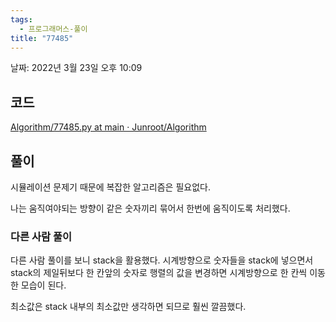 ```yaml
---
tags:
  - 프로그래머스-풀이
title: "77485"
---
```


날짜: 2022년 3월 23일 오후 10:09

## 코드

[Algorithm/77485.py at main · Junroot/Algorithm](https://github.com/Junroot/Algorithm/blob/main/programmers/77485.py)

## 풀이

시뮬레이션 문제기 때문에 복잡한 알고리즘은 필요없다.

나는 움직여야되는 방향이 같은 숫자끼리 묶어서 한번에 움직이도록 처리했다.

### 다른 사람 풀이

다른 사람 풀이를 보니 stack을 활용했다. 시계방향으로 숫자들을 stack에 넣으면서 stack의 제일뒤보다 한 칸앞의 숫자로 행렬의 값을 변경하면 시계방향으로 한 칸씩 이동한 모습이 된다.

최소값은 stack 내부의 최소값만 생각하면 되므로 훨씬 깔끔했다.
